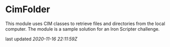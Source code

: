 # CimFolder

This module uses CIM classes to retrieve files and directories from the local computer.
The module is a sample solution for an Iron Scripter challenge.

last updated _2020-11-16 22:11:59Z_
